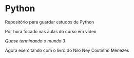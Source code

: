 <h1>Python</h1>

<p>Repositório para guardar estudos de Python</p>
<p>Por hora focado nas aulas do curso em vídeo</p>
<i>Quase terminando o mundo 3</i>
<p>Agora exercitando com o livro do Nilo Ney Coutinho Menezes</p>